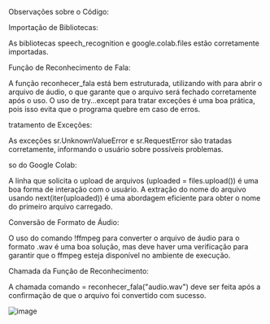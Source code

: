 Observações sobre o Código:

Importação de Bibliotecas:

As bibliotecas speech_recognition e google.colab.files estão corretamente importadas.

Função de Reconhecimento de Fala:

A função reconhecer_fala está bem estruturada, utilizando with para abrir o arquivo de áudio, o que garante que o arquivo será fechado corretamente após o uso.
O uso de try...except para tratar exceções é uma boa prática, pois isso evita que o programa quebre em caso de erros.

tratamento de Exceções:

As exceções sr.UnknownValueError e sr.RequestError são tratadas corretamente, informando o usuário sobre possíveis problemas.


so do Google Colab:

A linha que solicita o upload de arquivos (uploaded = files.upload()) é uma boa forma de interação com o usuário.
A extração do nome do arquivo usando next(iter(uploaded)) é uma abordagem eficiente para obter o nome do primeiro arquivo carregado.


Conversão de Formato de Áudio:

O uso do comando !ffmpeg para converter o arquivo de áudio para o formato .wav é uma boa solução, mas deve haver uma verificação para garantir que o ffmpeg esteja disponível no ambiente de execução.

Chamada da Função de Reconhecimento:

A chamada comando = reconhecer_fala("audio.wav") deve ser feita após a confirmação de que o arquivo foi convertido com sucesso.

![image](https://github.com/user-attachments/assets/57b06082-a560-461b-b7bc-2717b01aeb8c)


